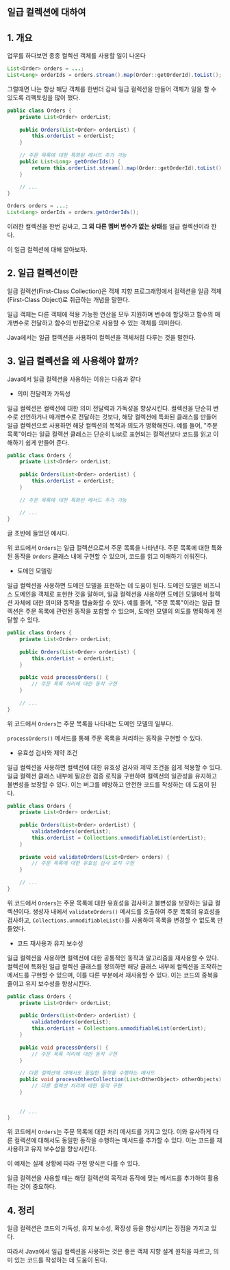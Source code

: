 ## 일급 컬렉션에 대하여

## 1. 개요

업무를 하다보면 종종 컬렉션 객체를 사용할 일이 나온다

```java
List<Order> orders = ...;
List<Long> orderIds = orders.stream().map(Order::getOrderId).toList();
```

그럴때면 나는 항상 해당 객체를 한번더 감싸 일급 컬렉션을 만들어 객체가 일을 할 수 있도록 리펙토링을 많이 했다.

```java
public class Orders {
    private List<Order> orderList;
    
    public Orders(List<Order> orderList) {
        this.orderList = orderList;
    }
    
    // 주문 목록에 대한 특화된 메서드 추가 가능
    public List<Long> getOrderIds() {
    	return this.orderList.stream().map(Order::getOrderId).toList();
    }
    
    // ...
}
```

```java
Orders orders = ...;
List<Long> orderIds = orders.getOrderIds();
```

이러한 컬렉션을 한번 감싸고, **그 외 다른 멤버 변수가 없는 상태**를 일급 컬렉션이라 한다.

이 일급 컬렉션에 대해 알아보자.



## 2. 일급 컬렉션이란

일급 컬렉션(First-Class Collection)은 객체 지향 프로그래밍에서 컬렉션을 일급 객체(First-Class Object)로 취급하는 개념을 말한다. 

일급 객체는 다른 객체에 적용 가능한 연산을 모두 지원하며 변수에 할당하고 함수의 매개변수로 전달하고 함수의 반환값으로 사용할 수 있는 객체를 의미한다. 

Java에서는 일급 컬렉션을 사용하여 컬렉션을 객체처럼 다루는 것을 말한다.



## 3. 일급 컬렉션을 왜 사용해야 할까?

Java에서 일급 컬렉션을 사용하는 이유는 다음과 같다

- 의미 전달력과 가독성

일급 컬렉션은 컬렉션에 대한 의미 전달력과 가독성을 향상시킨다. 컬렉션을 단순히 변수로 선언하거나 매개변수로 전달하는 것보다, 해당 컬렉션에 특화된 클래스를 만들어 일급 컬렉션으로 사용하면 해당 컬렉션의 목적과 의도가 명확해진다. 예를 들어, "주문 목록"이라는 일급 컬렉션 클래스는 단순히 List<Order>로 표현되는 컬렉션보다 코드를 읽고 이해하기 쉽게 만들어 준다.

```java
public class Orders {
    private List<Order> orderList;
    
    public Orders(List<Order> orderList) {
        this.orderList = orderList;
    }
    
    // 주문 목록에 대한 특화된 메서드 추가 가능
    
    // ...
}
```

글 초반에 들었던 예시다.

위 코드에서 `Orders`는 일급 컬렉션으로서 주문 목록을 나타낸다. 주문 목록에 대한 특화된 동작을 `Orders` 클래스 내에 구현할 수 있으며, 코드를 읽고 이해하기 쉬워진다.



- 도메인 모델링

일급 컬렉션을 사용하면 도메인 모델을 표현하는 데 도움이 된다. 도메인 모델은 비즈니스 도메인을 객체로 표현한 것을 말하며, 일급 컬렉션을 사용하면 도메인 모델에서 컬렉션 자체에 대한 의미와 동작을 캡슐화할 수 있다. 예를 들어, "주문 목록"이라는 일급 컬렉션은 주문 목록에 관련된 동작을 포함할 수 있으며, 도메인 모델의 의도를 명확하게 전달할 수 있다.

```java
public class Orders {
    private List<Order> orderList;
    
    public Orders(List<Order> orderList) {
        this.orderList = orderList;
    }
    
    public void processOrders() {
        // 주문 목록 처리에 대한 동작 구현
    }
    
    // ...
}
```

위 코드에서 `Orders`는 주문 목록을 나타내는 도메인 모델의 일부다.

`processOrders()` 메서드를 통해 주문 목록을 처리하는 동작을 구현할 수 있다.



- 유효성 검사와 제약 조건

일급 컬렉션을 사용하면 컬렉션에 대한 유효성 검사와 제약 조건을 쉽게 적용할 수 있다. 일급 컬렉션 클래스 내부에 필요한 검증 로직을 구현하여 컬렉션의 일관성을 유지하고 불변성을 보장할 수 있다. 이는 버그를 예방하고 안전한 코드를 작성하는 데 도움이 된다.

```java
public class Orders {
    private List<Order> orderList;
    
    public Orders(List<Order> orderList) {
        validateOrders(orderList);
      	this.orderList = Collections.unmodifiableList(orderList);
    }
    
    private void validateOrders(List<Order> orders) {
        // 주문 목록에 대한 유효성 검사 로직 구현
    }
    
    // ...
}
```

위 코드에서 `Orders`는 주문 목록에 대한 유효성을 검사하고 불변성을 보장하는 일급 컬렉션이다. 생성자 내에서 `validateOrders()` 메서드를 호출하여 주문 목록의 유효성을 검사하고, `Collections.unmodifiableList()`를 사용하여 목록을 변경할 수 없도록 만들었다.



- 코드 재사용과 유지 보수성

일급 컬렉션을 사용하면 컬렉션에 대한 공통적인 동작과 알고리즘을 재사용할 수 있다. 컬렉션에 특화된 일급 컬렉션 클래스를 정의하면 해당 클래스 내부에 컬렉션을 조작하는 메서드를 구현할 수 있으며, 이를 다른 부분에서 재사용할 수 있다. 이는 코드의 중복을 줄이고 유지 보수성을 향상시킨다.

```java
public class Orders {
    private List<Order> orderList;
    
    public Orders(List<Order> orderList) {
        validateOrders(orderList);
      	this.orderList = Collections.unmodifiableList(orderList);
    }
    
    public void processOrders() {
        // 주문 목록 처리에 대한 동작 구현
    }
    
    // 다른 컬렉션에 대해서도 동일한 동작을 수행하는 메서드
    public void processOtherCollection(List<OtherObject> otherObjects) {
        // 다른 컬렉션 처리에 대한 동작 구현
    }
    
    
    // ...
}
```

위 코드에서 `Orders`는 주문 목록에 대한 처리 메서드를 가지고 있다. 이와 유사하게 다른 컬렉션에 대해서도 동일한 동작을 수행하는 메서드를 추가할 수 있다. 이는 코드를 재사용하고 유지 보수성을 향상시킨다.



이 예제는 실제 상황에 따라 구현 방식은 다를 수 있다. 

일급 컬렉션을 사용할 때는 해당 컬렉션의 목적과 동작에 맞는 메서드를 추가하여 활용하는 것이 중요하다.



## 4. 정리

일급 컬렉션은 코드의 가독성, 유지 보수성, 확장성 등을 향상시키는 장점을 가지고 있다. 

따라서 Java에서 일급 컬렉션을 사용하는 것은 좋은 객체 지향 설계 원칙을 따르고, 의미 있는 코드를 작성하는 데 도움이 된다.
